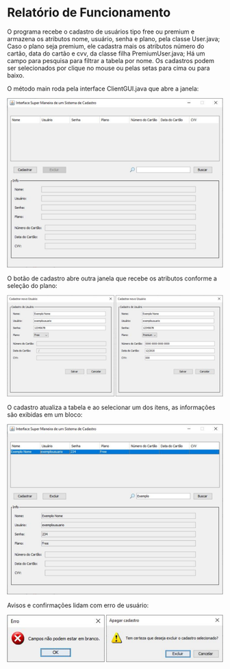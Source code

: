 # Relatório de Funcionamento

O programa recebe o cadastro de usuários tipo free ou premium e armazena os atributos nome, usuário, senha e plano, pela classe User.java;
Caso o plano seja premium, ele cadastra mais os atributos número do cartão, data do cartão e cvv, da classe filha PremiumUser.java;
Há um campo para pesquisa para filtrar a tabela por nome.
Os cadastros podem ser selecionados por clique no mouse ou pelas setas para cima ou para
baixo.

O método main roda pela interface ClientGUI.java que abre a janela:

![plot](./InterfaceCadastro/relatorio_src/cadastro0.png)

O botão de cadastro abre outra janela que recebe os atributos conforme a seleção do plano:

![plot](./InterfaceCadastro/relatorio_src/cadastro1.png)

O cadastro atualiza a tabela e ao selecionar um dos ítens, as informações são exibidas em um
bloco:

![plot](./InterfaceCadastro/relatorio_src/cadastro2.png)

Avisos e confirmações lidam com erro de usuário:

![plot](./InterfaceCadastro/relatorio_src/cadastro3.png)

